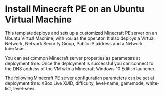# Install Minecraft PE on an Ubuntu Virtual Machine


This template deploys and sets up a customized Minecraft PE server on an Ubuntu Virtual Machine, with you as the operator. It also deploys a Virtual Network, Network Security Group, Public IP address and a Network Interface.

You can set common Minecraft server properties as parameters at deployment time. Once the deployment is successful you can connect to the DNS address of the VM with a Minecraft Windows 10 Edition launcher. 

The following Minecraft PE server configuration parameters can be set at deployment time: XBox Live XUID, difficulty, level-name, gamemode, white-list,  level-seed.

